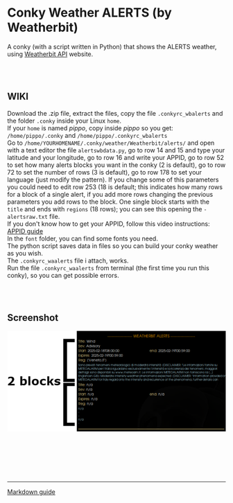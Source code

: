 # Conky Weather ALERTS (by Weatherbit)
 
A conky (with a script written in Python) that shows the ALERTS weather, using [Weatherbit API](https://weatherbit.io/) website.<br>

<br>
<br>

## **WIKI**<br>

Download the .zip file, extract the files, copy the file `.conkyrc_wbalerts` and the folder `.conky` inside your Linux `home`.<br>
If your `home` is named *pippo*, copy inside *pippo* so you get: `/home/pippo/.conky` and `/home/pippo/.conkyrc_wbalerts`<br>
Go to `/home/YOURHOMENAME/.conky/weather/Weatherbit/alerts/` and open with a text editor the file `alertswbdata.py`, go to row 14 and 15 and type your latitude and your longitude, go to row 16 and write your APPID, go to row 52 to set how many alerts blocks you want in the conky (2 is default), go to row 72 to set the number of rows (3 is default), go to row 178 to set your language (just modify the pattern). If you change some of this parameters you could need to edit row 253 (18 is default; this indicates how many rows for a block of a single alert, if you add more rows changing the previous parameters you add rows to the block. One single block starts with the `title` and ends with `regions` (18 rows); you can see this opening the `-alertsraw.txt` file.<br>
If you don't know how to get your APPID, follow this video instructions: [APPID guide](https://www.youtube.com/watch?v=FgRy3O12DKo&list=PLTjXqPpTV2L84EMOTS0EKjUvGxnNDtVM3&index=22)<br>
In the `font` folder, you can find some fonts you need.<br>
The python script saves data in files so you can build your conky weather as you wish.<br>
The `.conkyrc_waalerts` file i attach, works.<br>
Run the file `.conkyrc_waalerts` from terminal (the first time you run this conky), so you can get possible errors. 




<br>
<br>

## Screenshot

![](https://github.com/TheHeadlessOfficial/weather_alertsWB/blob/main/.conky/docs/screenshot.png)<br>

<br>
<br>
<br>
<br>
<br>

---
[Markdown guide](https://docs.github.com/en/get-started/writing-on-github/getting-started-with-writing-and-formatting-on-github/basic-writing-and-formatting-syntax)


